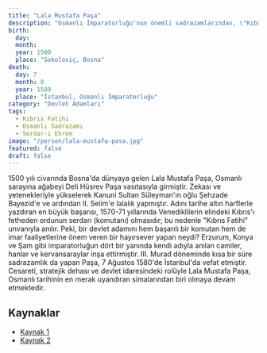 ```yaml
---
title: "Lala Mustafa Paşa"
description: "Osmanlı İmparatorluğu'nun önemli sadrazamlarından, \"Kıbrıs Fatihi\" olarak anılan devlet adamı ve komutan."
birth:
  day: 
  month: 
  year: 1500
  place: "Sokoloviç, Bosna"
death:
  day: 7
  month: 8
  year: 1580
  place: "İstanbul, Osmanlı İmparatorluğu"
category: "Devlet Adamları"
tags:
  - Kıbrıs Fatihi
  - Osmanlı Sadrazamı
  - Serdar-ı Ekrem
image: "/person/lala-mustafa-pasa.jpg"
featured: false
draft: false
---
```


1500 yılı civarında Bosna'da dünyaya gelen Lala Mustafa Paşa, Osmanlı sarayına ağabeyi Deli Hüsrev Paşa vasıtasıyla girmiştir. Zekası ve yetenekleriyle yükselerek Kanuni Sultan Süleyman'ın oğlu Şehzade Bayezid'e ve ardından II. Selim'e lalalık yapmıştır. Adını tarihe altın harflerle yazdıran en büyük başarısı, 1570-71 yıllarında Venediklilerin elindeki Kıbrıs'ı fetheden ordunun serdarı (komutanı) olmasıdır; bu nedenle "Kıbrıs Fatihi" unvanıyla anılır. Peki, bir devlet adamını hem başarılı bir komutan hem de imar faaliyetlerine önem veren bir hayırsever yapan neydi? Erzurum, Konya ve Şam gibi imparatorluğun dört bir yanında kendi adıyla anılan camiler, hanlar ve kervansaraylar inşa ettirmiştir. III. Murad döneminde kısa bir süre sadrazamlık da yapan Paşa, 7 Ağustos 1580'de İstanbul'da vefat etmiştir. Cesareti, stratejik dehası ve devlet idaresindeki rolüyle Lala Mustafa Paşa, Osmanlı tarihinin en merak uyandıran simalarından biri olmaya devam etmektedir.

## Kaynaklar

- [Kaynak 1](https://islamansiklopedisi.org.tr/lala-mustafa-pasa)
- [Kaynak 2](https://www.biyografya.com/biyografi/9309)
